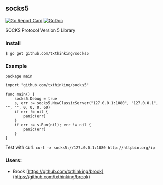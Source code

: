 ## socks5

[![Go Report Card](https://goreportcard.com/badge/github.com/txthinking/socks5)](https://goreportcard.com/report/github.com/txthinking/socks5)
[![GoDoc](https://godoc.org/github.com/txthinking/socks5?status.svg)](https://godoc.org/github.com/txthinking/socks5)

SOCKS Protocol Version 5 Library

### Install
```
$ go get github.com/txthinking/socks5
```

### Example

```
package main

import "github.com/txthinking/socks5"

func main() {
	socks5.Debug = true
	s, err := socks5.NewClassicServer("127.0.0.1:1080", "127.0.0.1", "", "", 0, 0, 0, 60)
	if err != nil {
		panic(err)
	}
	if err := s.Run(nil); err != nil {
		panic(err)
	}
}
```
Test with curl: `curl -x socks5://127.0.0.1:1080 http://httpbin.org/ip`

### Users: 

 * Brook [https://github.com/txthinking/brook](https://github.com/txthinking/brook)
